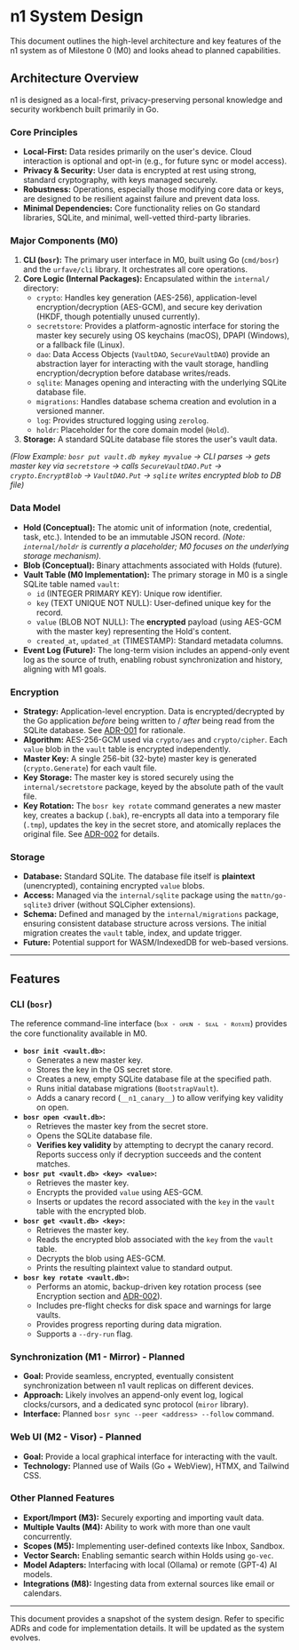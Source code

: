# n1 System Design

This document outlines the high-level architecture and key features of the n1 system as of Milestone 0 (M0) and looks ahead to planned capabilities.

## Architecture Overview

n1 is designed as a local-first, privacy-preserving personal knowledge and security workbench built primarily in Go.

### Core Principles

*   **Local-First:** Data resides primarily on the user's device. Cloud interaction is optional and opt-in (e.g., for future sync or model access).
*   **Privacy & Security:** User data is encrypted at rest using strong, standard cryptography, with keys managed securely.
*   **Robustness:** Operations, especially those modifying core data or keys, are designed to be resilient against failure and prevent data loss.
*   **Minimal Dependencies:** Core functionality relies on Go standard libraries, SQLite, and minimal, well-vetted third-party libraries.

### Major Components (M0)

1.  **CLI (`bosr`):** The primary user interface in M0, built using Go (`cmd/bosr`) and the `urfave/cli` library. It orchestrates all core operations.
2.  **Core Logic (Internal Packages):** Encapsulated within the `internal/` directory:
    *   `crypto`: Handles key generation (AES-256), application-level encryption/decryption (AES-GCM), and secure key derivation (HKDF, though potentially unused currently).
    *   `secretstore`: Provides a platform-agnostic interface for storing the master key securely using OS keychains (macOS), DPAPI (Windows), or a fallback file (Linux).
    *   `dao`: Data Access Objects (`VaultDAO`, `SecureVaultDAO`) provide an abstraction layer for interacting with the vault storage, handling encryption/decryption before database writes/reads.
    *   `sqlite`: Manages opening and interacting with the underlying SQLite database file.
    *   `migrations`: Handles database schema creation and evolution in a versioned manner.
    *   `log`: Provides structured logging using `zerolog`.
    *   `holdr`: Placeholder for the core domain model (`Hold`).
3.  **Storage:** A standard SQLite database file stores the user's vault data.

*(Flow Example: `bosr put vault.db mykey myvalue` -> CLI parses -> gets master key via `secretstore` -> calls `SecureVaultDAO.Put` -> `crypto.EncryptBlob` -> `VaultDAO.Put` -> `sqlite` writes encrypted blob to DB file)*

### Data Model

*   **Hold (Conceptual):** The atomic unit of information (note, credential, task, etc.). Intended to be an immutable JSON record. *(Note: `internal/holdr` is currently a placeholder; M0 focuses on the underlying storage mechanism).*
*   **Blob (Conceptual):** Binary attachments associated with Holds (future).
*   **Vault Table (M0 Implementation):** The primary storage in M0 is a single SQLite table named `vault`:
    *   `id` (INTEGER PRIMARY KEY): Unique row identifier.
    *   `key` (TEXT UNIQUE NOT NULL): User-defined unique key for the record.
    *   `value` (BLOB NOT NULL): The **encrypted** payload (using AES-GCM with the master key) representing the Hold's content.
    *   `created_at`, `updated_at` (TIMESTAMP): Standard metadata columns.
*   **Event Log (Future):** The long-term vision includes an append-only event log as the source of truth, enabling robust synchronization and history, aligning with M1 goals.

### Encryption

*   **Strategy:** Application-level encryption. Data is encrypted/decrypted by the Go application *before* being written to / *after* being read from the SQLite database. See [ADR-001](4_DECISIONS_CONVENTIONS.md#adr-001-encryption-strategy) for rationale.
*   **Algorithm:** AES-256-GCM used via `crypto/aes` and `crypto/cipher`. Each `value` blob in the `vault` table is encrypted independently.
*   **Master Key:** A single 256-bit (32-byte) master key is generated (`crypto.Generate`) for each vault file.
*   **Key Storage:** The master key is stored securely using the `internal/secretstore` package, keyed by the absolute path of the vault file.
*   **Key Rotation:** The `bosr key rotate` command generates a new master key, creates a backup (`.bak`), re-encrypts all data into a temporary file (`.tmp`), updates the key in the secret store, and atomically replaces the original file. See [ADR-002](4_DECISIONS_CONVENTIONS.md#adr-002-key-rotation) for details.

### Storage

*   **Database:** Standard SQLite. The database file itself is **plaintext** (unencrypted), containing encrypted `value` blobs.
*   **Access:** Managed via the `internal/sqlite` package using the `mattn/go-sqlite3` driver (without SQLCipher extensions).
*   **Schema:** Defined and managed by the `internal/migrations` package, ensuring consistent database structure across versions. The initial migration creates the `vault` table, index, and update trigger.
*   **Future:** Potential support for WASM/IndexedDB for web-based versions.

---

## Features

### CLI (`bosr`)

The reference command-line interface (`bᴏx ‑ ᴏᴘᴇɴ ‑ sᴇᴀʟ ‑ ʀᴏᴛᴀᴛᴇ`) provides the core functionality available in M0.

*   **`bosr init <vault.db>`:**
    *   Generates a new master key.
    *   Stores the key in the OS secret store.
    *   Creates a new, empty SQLite database file at the specified path.
    *   Runs initial database migrations (`BootstrapVault`).
    *   Adds a canary record (`__n1_canary__`) to allow verifying key validity on open.
*   **`bosr open <vault.db>`:**
    *   Retrieves the master key from the secret store.
    *   Opens the SQLite database file.
    *   **Verifies key validity** by attempting to decrypt the canary record. Reports success only if decryption succeeds and the content matches.
*   **`bosr put <vault.db> <key> <value>`:**
    *   Retrieves the master key.
    *   Encrypts the provided `value` using AES-GCM.
    *   Inserts or updates the record associated with the `key` in the `vault` table with the encrypted blob.
*   **`bosr get <vault.db> <key>`:**
    *   Retrieves the master key.
    *   Reads the encrypted blob associated with the `key` from the `vault` table.
    *   Decrypts the blob using AES-GCM.
    *   Prints the resulting plaintext value to standard output.
*   **`bosr key rotate <vault.db>`:**
    *   Performs an atomic, backup-driven key rotation process (see Encryption section and [ADR-002](4_DECISIONS_CONVENTIONS.md#adr-002-key-rotation)).
    *   Includes pre-flight checks for disk space and warnings for large vaults.
    *   Provides progress reporting during data migration.
    *   Supports a `--dry-run` flag.

### Synchronization (M1 - Mirror) - Planned

*   **Goal:** Provide seamless, encrypted, eventually consistent synchronization between n1 vault replicas on different devices.
*   **Approach:** Likely involves an append-only event log, logical clocks/cursors, and a dedicated sync protocol (`miror` library).
*   **Interface:** Planned `bosr sync --peer <address> --follow` command.

### Web UI (M2 - Visor) - Planned

*   **Goal:** Provide a local graphical interface for interacting with the vault.
*   **Technology:** Planned use of Wails (Go + WebView), HTMX, and Tailwind CSS.

### Other Planned Features

*   **Export/Import (M3):** Securely exporting and importing vault data.
*   **Multiple Vaults (M4):** Ability to work with more than one vault concurrently.
*   **Scopes (M5):** Implementing user-defined contexts like Inbox, Sandbox.
*   **Vector Search:** Enabling semantic search within Holds using `go-vec`.
*   **Model Adapters:** Interfacing with local (Ollama) or remote (GPT-4) AI models.
*   **Integrations (M8):** Ingesting data from external sources like email or calendars.

---

This document provides a snapshot of the system design. Refer to specific ADRs and code for implementation details. It will be updated as the system evolves.